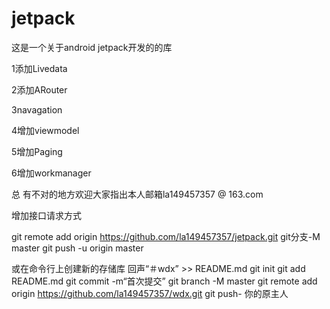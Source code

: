 # jetpack
这是一个关于android jetpack开发的的库

1添加Livedata

2添加ARouter

3navagation

4增加viewmodel

5增加Paging

6增加workmanager


总
有不对的地方欢迎大家指出本人邮箱la149457357 @ 163.com

增加接口请求方式


git remote add origin https://github.com/la149457357/jetpack.git
 git分支-M master 
git push -u origin master

或在命令行上创建新的存储库
回声“＃wdx” >> README.md 
git init 
git add README.md 
git commit -m“首次提交” 
git branch -M master 
git remote add origin https://github.com/la149457357/wdx.git
 git push- 你的原主人
                
